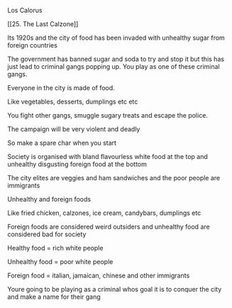 Los Calorus

  [[25. The Last Calzone]]
  

Its 1920s and the city of food has been invaded with unhealthy sugar from foreign countries

The government has banned sugar and soda to try and stop it but this has just lead to criminal gangs popping up. You play as one of these criminal gangs.

Everyone in the city is made of food.

Like vegetables, desserts, dumplings etc etc

You fight other gangs, smuggle sugary treats and escape the police.

The campaign will be very violent and deadly

So make a spare char when you start

Society is organised with bland flavourless white food at the top and unhealthy disgusting foreign food at the bottom

The city elites are veggies and ham sandwiches and the poor people are immigrants

  

Unhealthy and foreign foods

Like fried chicken, calzones, ice cream, candybars, dumplings etc

Foreign foods are considered weird outsiders and unhealthy food are considered bad for society

  
Healthy food = rich white people

Unhealthy food = poor white people

Foreign food = italian, jamaican, chinese and other immigrants

  

Youre going to be playing as a criminal whos goal it is to conquer the city and make a name for their gang